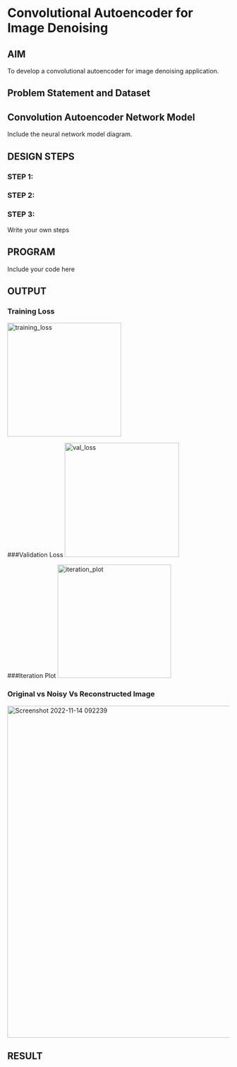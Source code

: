 # Convolutional Autoencoder for Image Denoising

## AIM

To develop a convolutional autoencoder for image denoising application.

## Problem Statement and Dataset

## Convolution Autoencoder Network Model

Include the neural network model diagram.

## DESIGN STEPS

### STEP 1:

### STEP 2:

### STEP 3:

Write your own steps

## PROGRAM

Include your code here

## OUTPUT

### Training Loss
<img width="258" alt="training_loss" src="https://user-images.githubusercontent.com/75235759/201572448-176cbb47-c6f3-495c-ad2b-6a278316861c.png">


###Validation Loss 
<img width="259" alt="val_loss" src="https://user-images.githubusercontent.com/75235759/201572458-199309e7-a665-425f-868a-0b799f28ff20.png">


###Iteration Plot
<img width="257" alt="iteration_plot" src="https://user-images.githubusercontent.com/75235759/201572471-3b8aa83d-8479-49f7-bc59-9c7831ea6448.png">



### Original vs Noisy Vs Reconstructed Image

<img width="752" alt="Screenshot 2022-11-14 092239" src="https://user-images.githubusercontent.com/75235759/201572498-d93166cc-3277-440c-9252-f274a26bade8.png">




## RESULT
